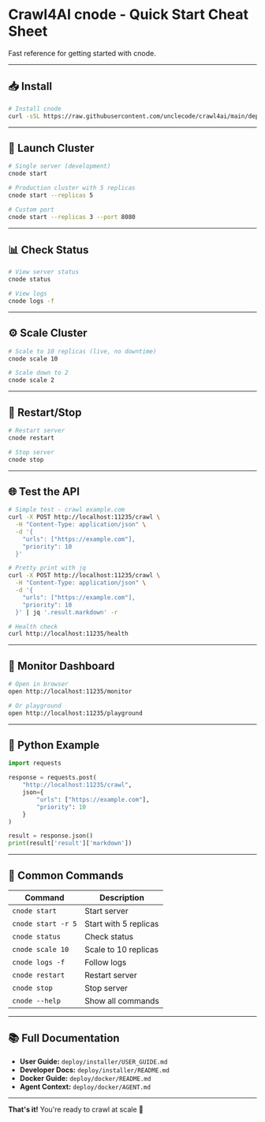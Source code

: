 # Crawl4AI cnode - Quick Start Cheat Sheet

Fast reference for getting started with cnode.

---

## 📥 Install

```bash
# Install cnode
curl -sSL https://raw.githubusercontent.com/unclecode/crawl4ai/main/deploy/installer/install-cnode.sh | bash
```

---

## 🚀 Launch Cluster

```bash
# Single server (development)
cnode start

# Production cluster with 5 replicas
cnode start --replicas 5

# Custom port
cnode start --replicas 3 --port 8080
```

---

## 📊 Check Status

```bash
# View server status
cnode status

# View logs
cnode logs -f
```

---

## ⚙️ Scale Cluster

```bash
# Scale to 10 replicas (live, no downtime)
cnode scale 10

# Scale down to 2
cnode scale 2
```

---

## 🔄 Restart/Stop

```bash
# Restart server
cnode restart

# Stop server
cnode stop
```

---

## 🌐 Test the API

```bash
# Simple test - crawl example.com
curl -X POST http://localhost:11235/crawl \
  -H "Content-Type: application/json" \
  -d '{
    "urls": ["https://example.com"],
    "priority": 10
  }'

# Pretty print with jq
curl -X POST http://localhost:11235/crawl \
  -H "Content-Type: application/json" \
  -d '{
    "urls": ["https://example.com"],
    "priority": 10
  }' | jq '.result.markdown' -r

# Health check
curl http://localhost:11235/health
```

---

## 📱 Monitor Dashboard

```bash
# Open in browser
open http://localhost:11235/monitor

# Or playground
open http://localhost:11235/playground
```

---

## 🐍 Python Example

```python
import requests

response = requests.post(
    "http://localhost:11235/crawl",
    json={
        "urls": ["https://example.com"],
        "priority": 10
    }
)

result = response.json()
print(result['result']['markdown'])
```

---

## 🎯 Common Commands

| Command | Description |
|---------|-------------|
| `cnode start` | Start server |
| `cnode start -r 5` | Start with 5 replicas |
| `cnode status` | Check status |
| `cnode scale 10` | Scale to 10 replicas |
| `cnode logs -f` | Follow logs |
| `cnode restart` | Restart server |
| `cnode stop` | Stop server |
| `cnode --help` | Show all commands |

---

## 📚 Full Documentation

- **User Guide:** `deploy/installer/USER_GUIDE.md`
- **Developer Docs:** `deploy/installer/README.md`
- **Docker Guide:** `deploy/docker/README.md`
- **Agent Context:** `deploy/docker/AGENT.md`

---

**That's it!** You're ready to crawl at scale 🚀
